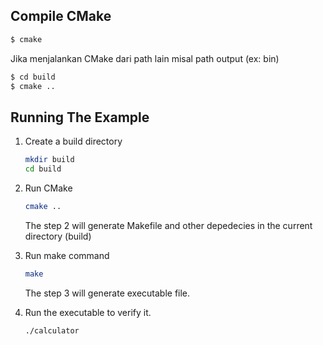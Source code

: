 ## Compile CMake

``` bash
$ cmake

```

Jika menjalankan CMake dari path lain misal path output (ex: bin)

``` bash
$ cd build
$ cmake ..

```

## Running The Example
1. Create a build directory
    ```bash
    mkdir build
    cd build
    ```

2. Run CMake
    ```bash
    cmake ..
    ```

    The step 2 will generate Makefile and other depedecies in the current directory (build)

3. Run make command
    ```bash
    make
    ```
    
    The step 3 will generate executable file.

4. Run the executable to verify it.
    ```bash
    ./calculator
    ```